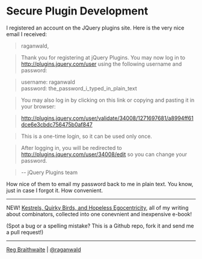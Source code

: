 Secure Plugin Development
===

I registered an account on the JQuery plugins site. Here is the very nice email I received:

> raganwald,

> Thank you for registering at jQuery Plugins. You may now log in to http://plugins.jquery.com/user using the following username and password:

> username: raganwald  
> password: the\_password\_i\_typed\_in\_plain\_text

> You may also log in by clicking on this link or copying and pasting it in your browser:

> http://plugins.jquery.com/user/validate/34008/1271697681/a8994ff61dce6e3cbdc756475b0af847

> This is a one-time login, so it can be used only once.

> After logging in, you will be redirected to http://plugins.jquery.com/user/34008/edit so you can change your password.

> --  jQuery Plugins team

How nice of them to email my password back to me in plain text. You know, just in case I forgot it. How convenient.

---

NEW! [Kestrels, Quirky Birds, and Hopeless Egocentricity](http://leanpub.com/combinators), all of my writing about combinators, collected into one conevnient and inexpensive e-book!

(Spot a bug or a spelling mistake? This is a Github repo, fork it and send me a pull request!)

---

[Reg Braithwaite](http://braythwayt.com) | [@raganwald](http://twitter.com/raganwald)